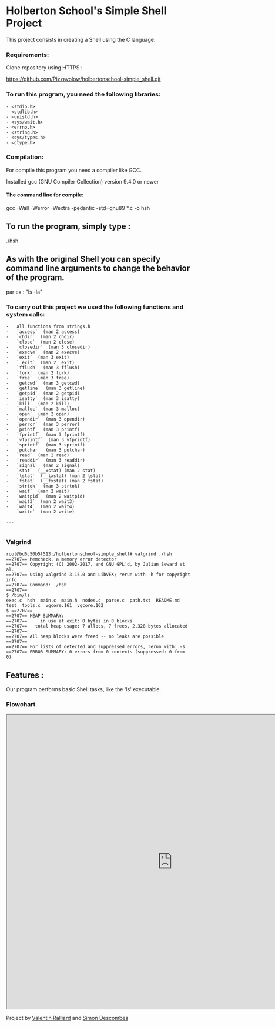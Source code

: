# Holberton School's Simple Shell Project

This project consists in creating a Shell using the C language.

### Requirements:

Clone repository using HTTPS :

https://github.com/Pizzayolow/holbertonschool-simple_shell.git

### To run this program, you need the following libraries:
```
- <stdio.h>
- <stdlib.h>
- <unistd.h>
- <sys/wait.h>
- <errno.h>
- <string.h>
- <sys/types.h>
- <ctype.h>
```
### Compilation:

For compile this program you need a compiler like GCC.

Installed gcc (GNU Compiler Collection) version 9.4.0 or newer

#### The command line for compile:

gcc -Wall -Werror -Wextra -pedantic -std=gnu89 *.c -o hsh

## To run the program, simply type :

./hsh

## As with the original Shell you can specify command line arguments to change the behavior of the program.

par ex : "ls -la"

### To carry out this project we used the following functions and system calls:
```
-   all functions from strings.h
-   `access`  (man 2 access)
-   `chdir`  (man 2 chdir)
-   `close`  (man 2 close)
-   `closedir`  (man 3 closedir)
-   `execve`  (man 2 execve)
-   `exit`  (man 3 exit)
-   `_exit`  (man 2 _exit)
-   `fflush`  (man 3 fflush)
-   `fork`  (man 2 fork)
-   `free`  (man 3 free)
-   `getcwd`  (man 3 getcwd)
-   `getline`  (man 3 getline)
-   `getpid`  (man 2 getpid)
-   `isatty`  (man 3 isatty)
-   `kill`  (man 2 kill)
-   `malloc`  (man 3 malloc)
-   `open`  (man 2 open)
-   `opendir`  (man 3 opendir)
-   `perror`  (man 3 perror)
-   `printf`  (man 3 printf)
-   `fprintf`  (man 3 fprintf)
-   `vfprintf`  (man 3 vfprintf)
-   `sprintf`  (man 3 sprintf)
-   `putchar`  (man 3 putchar)
-   `read`  (man 2 read)
-   `readdir`  (man 3 readdir)
-   `signal`  (man 2 signal)
-   `stat`  (__xstat) (man 2 stat)
-   `lstat`  (__lxstat) (man 2 lstat)
-   `fstat`  (__fxstat) (man 2 fstat)
-   `strtok`  (man 3 strtok)
-   `wait`  (man 2 wait)
-   `waitpid`  (man 2 waitpid)
-   `wait3`  (man 2 wait3)
-   `wait4`  (man 2 wait4)
-   `write`  (man 2 write)

---


````
### Valgrind
````
root@bd6c50b5f513:/holbertonschool-simple_shell# valgrind ./hsh
==2707== Memcheck, a memory error detector
==2707== Copyright (C) 2002-2017, and GNU GPL'd, by Julian Seward et al.
==2707== Using Valgrind-3.15.0 and LibVEX; rerun with -h for copyright info
==2707== Command: ./hsh
==2707==
$ /bin/ls
exec.c  hsh  main.c  main.h  nodes.c  parse.c  path.txt  README.md  test  tools.c  vgcore.161  vgcore.162
$ ==2707==
==2707== HEAP SUMMARY:
==2707==     in use at exit: 0 bytes in 0 blocks
==2707==   total heap usage: 7 allocs, 7 frees, 2,328 bytes allocated
==2707==
==2707== All heap blocks were freed -- no leaks are possible
==2707==
==2707== For lists of detected and suppressed errors, rerun with: -s
==2707== ERROR SUMMARY: 0 errors from 0 contexts (suppressed: 0 from 0)
````
## Features :

Our program performs basic Shell tasks, like the 'ls' executable.

### Flowchart
<iframe src="https://drive.google.com/file/d/156306HsiKn8xKdQN5oSsalINcAQZTZ5q/preview" width="900" height="800" allow="autoplay"></iframe>

Project by [Valentin Ralliard](https://github.com/Pizzayolow) and [Simon Descombes](https://github.com/SimonDesc)